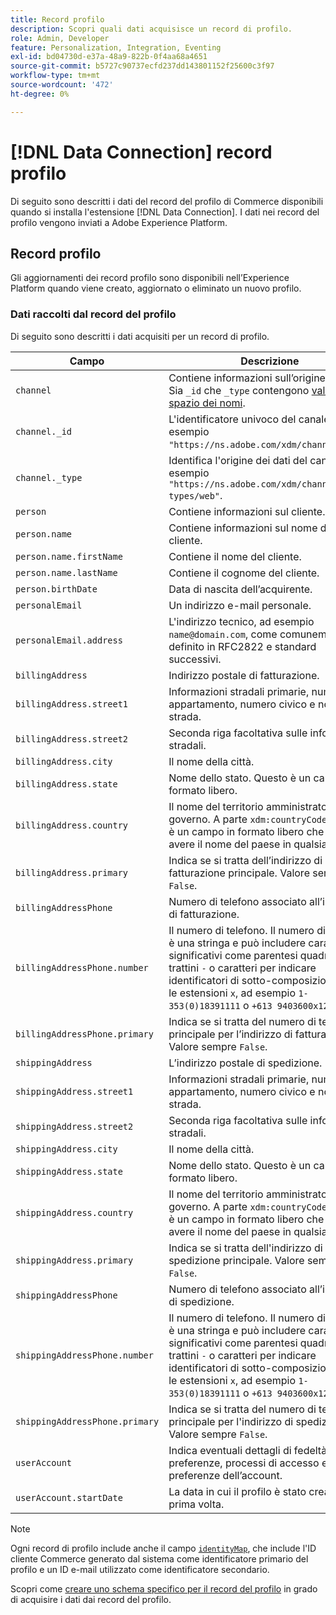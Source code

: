 ```yaml
---
title: Record profilo
description: Scopri quali dati acquisisce un record di profilo.
role: Admin, Developer
feature: Personalization, Integration, Eventing
exl-id: bd04730d-e37a-48a9-822b-0f4aa68a4651
source-git-commit: b5727c90737ecfd237dd143801152f25600c3f97
workflow-type: tm+mt
source-wordcount: '472'
ht-degree: 0%

---
```


# [!DNL Data Connection] record profilo

Di seguito sono descritti i dati del record del profilo di Commerce disponibili quando si installa l&#39;estensione [!DNL Data Connection]. I dati nei record del profilo vengono inviati a Adobe Experience Platform.

## Record profilo

Gli aggiornamenti dei record profilo sono disponibili nell’Experience Platform quando viene creato, aggiornato o eliminato un nuovo profilo.

### Dati raccolti dal record del profilo

Di seguito sono descritti i dati acquisiti per un record di profilo.

| Campo | Descrizione |
|---|---|
| `channel` | Contiene informazioni sull’origine dei dati. Sia `_id` che `_type` contengono [valori con spazio dei nomi](https://experienceleague.adobe.com/en/docs/experience-platform/xdm/schema/namespaces). |
| `channel._id` | L&#39;identificatore univoco del canale, ad esempio `"https://ns.adobe.com/xdm/channels/web"`. |
| `channel._type` | Identifica l&#39;origine dei dati del canale, ad esempio `"https://ns.adobe.com/xdm/channel-types/web"`. |
| `person` | Contiene informazioni sul cliente. |
| `person.name` | Contiene informazioni sul nome del cliente. |
| `person.name.firstName` | Contiene il nome del cliente. |
| `person.name.lastName` | Contiene il cognome del cliente. |
| `person.birthDate` | Data di nascita dell’acquirente. |
| `personalEmail` | Un indirizzo e-mail personale. |
| `personalEmail.address` | L&#39;indirizzo tecnico, ad esempio `name@domain.com`, come comunemente definito in RFC2822 e standard successivi. |
| `billingAddress` | Indirizzo postale di fatturazione. |
| `billingAddress.street1` | Informazioni stradali primarie, numero di appartamento, numero civico e nome della strada. |
| `billingAddress.street2` | Seconda riga facoltativa sulle informazioni stradali. |
| `billingAddress.city` | Il nome della città. |
| `billingAddress.state` | Nome dello stato. Questo è un campo in formato libero. |
| `billingAddress.country` | Il nome del territorio amministrato dal governo. A parte `xdm:countryCode`, questo è un campo in formato libero che può avere il nome del paese in qualsiasi lingua. |
| `billingAddress.primary` | Indica se si tratta dell’indirizzo di fatturazione principale. Valore sempre `False`. |
| `billingAddressPhone` | Numero di telefono associato all’indirizzo di fatturazione. |
| `billingAddressPhone.number` | Il numero di telefono. Il numero di telefono è una stringa e può includere caratteri significativi come parentesi quadre `()`, trattini `-` o caratteri per indicare identificatori di sotto-composizione come le estensioni `x`, ad esempio `1-353(0)18391111` o `+613 9403600x1234`. |
| `billingAddressPhone.primary` | Indica se si tratta del numero di telefono principale per l’indirizzo di fatturazione. Valore sempre `False`. |
| `shippingAddress` | L’indirizzo postale di spedizione. |
| `shippingAddress.street1` | Informazioni stradali primarie, numero di appartamento, numero civico e nome della strada. |
| `shippingAddress.street2` | Seconda riga facoltativa sulle informazioni stradali. |
| `shippingAddress.city` | Il nome della città. |
| `shippingAddress.state` | Nome dello stato. Questo è un campo in formato libero. |
| `shippingAddress.country` | Il nome del territorio amministrato dal governo. A parte `xdm:countryCode`, questo è un campo in formato libero che può avere il nome del paese in qualsiasi lingua. |
| `shippingAddress.primary` | Indica se si tratta dell&#39;indirizzo di spedizione principale. Valore sempre `False`. |
| `shippingAddressPhone` | Numero di telefono associato all’indirizzo di spedizione. |
| `shippingAddressPhone.number` | Il numero di telefono. Il numero di telefono è una stringa e può includere caratteri significativi come parentesi quadre `()`, trattini `-` o caratteri per indicare identificatori di sotto-composizione come le estensioni `x`, ad esempio `1-353(0)18391111` o `+613 9403600x1234`. |
| `shippingAddressPhone.primary` | Indica se si tratta del numero di telefono principale per l&#39;indirizzo di spedizione. Valore sempre `False`. |
| `userAccount` | Indica eventuali dettagli di fedeltà, preferenze, processi di accesso e altre preferenze dell’account. |
| `userAccount.startDate` | La data in cui il profilo è stato creato per la prima volta. |

>[!NOTE]
>
>Ogni record di profilo include anche il campo [`identityMap`](https://experienceleague.adobe.com/en/docs/experience-platform/xdm/field-groups/profile/identitymap), che include l&#39;ID cliente Commerce generato dal sistema come identificatore primario del profilo e un ID e-mail utilizzato come identificatore secondario.

Scopri come [creare uno schema specifico per il record del profilo](profile-data.md) in grado di acquisire i dati dai record del profilo.
